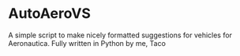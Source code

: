 # AutoAeroVS
A simple script to make nicely formatted suggestions for vehicles for Aeronautica. Fully written in Python by me, Taco
